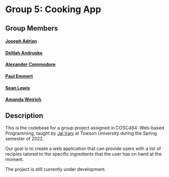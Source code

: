 # Group 5: Cooking App
## Group Members
#### [Joseph Adrian](https://www.linkedin.com/in/joe-a-175bab115/)
#### [Delilah Andrusko](https://www.linkedin.com/in/delilah-andrusko-a3b646223/)
#### [Alexander Commodore](https://www.linkedin.com/in/alexander-commodore-301150195/)
#### [Paul Emmert](https://www.linkedin.com/in/paul-emmert-0722/)
#### [Sean Lewis](https://github.com/slewis37)
#### [Amanda Weirich](https://www.linkedin.com/in/amanda-weirich-b906711a1/)
## Description
This is the codebase for a group project assigned in COSC484: Web-based Programming, taught by [Jal Irani](https://www.linkedin.com/in/jalirani/) at Towson University during the Spring semester of 2022.

Our goal is to create a web application that can provide users with a list of recipies talored to the specific ingredients that the user has on hand at the moment.

The project is still currently under development.